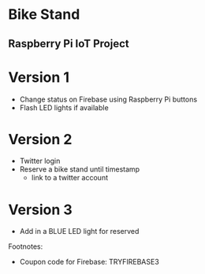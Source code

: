 # Bike Stand
## Raspberry Pi IoT Project

# Version 1
* Change status on Firebase using Raspberry Pi buttons
* Flash LED lights if available

# Version 2
* Twitter login
* Reserve a bike stand until timestamp 
  * link to a twitter account

# Version 3
* Add in a BLUE LED light for reserved


Footnotes:
* Coupon code for Firebase: TRYFIREBASE3